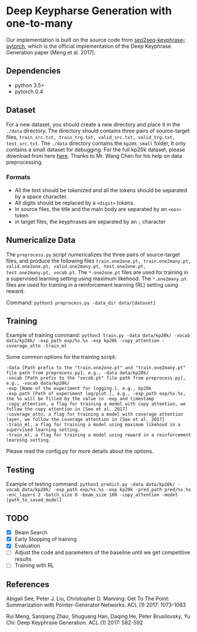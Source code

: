 # Deep Keypharse Generation with one-to-many
Our implementation is built on the source code from [seq2seq-keyphrase-pytorch](https://github.com/memray/seq2seq-keyphrase-pytorch), which is the official implementation of the Deep Keyphrase Generation paper \[Meng et al. 2017\].

## Dependencies
* python 3.5+
* pytorch 0.4

## Dataset
For a new dataset, you should create a new directory and place it in the `./data` directory.
The directory should contains three pairs of source-target files, `train_src.txt, train_trg.txt, valid_src.txt, valid_trg.txt, test_src.txt`.
The `./data` directory contains the `kp20k_small` folder, it only contains a small dataset for debugging.
For the full kp20k dataset, please download from here [here](https://www.dropbox.com/s/b5zudclq0pfjdor/kp20k.zip?dl=0). Thanks to Mr. Wang Chen for his help on data preprocessing.

### Formats
* All the text should be tokenized and all the tokens should be separated by a space character.
* All digits should be replaced by a `<digit>` tokens.
* In source files, the title and the main body are separated by an `<eos>` token
* in target files, the keyphrases are separated by an `;` character

## Numericalize Data
The `preprocess.py` script numericalizes the three pairs of source-target files, and produce the following files
`train.one2one.pt, train.one2many.pt, valid.one2one.pt, valid.one2many.pt, test.one2one.pt, test.one2many.pt, vocab.pt`.
The `*.one2one.pt` files are used for training in a supervised learning setting using maximum likehood.
The `*.one2many.pt` files are used for training in a reinforcement learning (RL) setting using reward.

Command:
`python3 preprocess.py -data_dir data/[dataset]`

## Training
Example of training command:
`python3 train.py -data data/kp20k/ -vocab data/kp20k/ -exp_path exp/%s.%s -exp kp20k -copy_attention -coverage_attn -train_ml`

Some common options for the training script:
```
-data [Path prefix to the "train.one2one.pt" and "train.one2many.pt" file path from preprocess.py], e.g., -data data/kp20k/
-vocab [Path prefix to the "vocab.pt" file path from preprocess.py], e.g., -vocab data/kp20k/
-exp [Name of the experiment for logging.], e.g., kp20k
-exp_path [Path of experiment log/plot.], e.g., -exp_path exp/%s.%s, the %s will be filled by the value in -exp and timestamp
-copy_attention, a flag for training a model with copy attention, we follow the copy attention in [See et al. 2017]
-coverage_attn, a flag for training a model with coverage attention layer, we follow the coverage attention in [See et al. 2017]
-train_ml, a flag for training a model using maximum likehood in a supervised learning setting.
-train_ml, a flag for training a model using reward in a reinforcement learning setting.
```
Please read the config.py for more details about the options.

## Testing
Example of testing command:
`python3 predict.py -data data/kp20k/ -vocab data/kp20k/ -exp_path exp/%s.%s -exp kp20k -pred_path pred/%s.%s -enc_layers 2 -batch_size 8 -beam_size 100 -copy_attention -model [path_to_saved_model]`

## TODO
- [x] Beam Search
- [x] Early Stopping of training
- [x] Evaluation
- [ ] Adjust the code and parameters of the baseline until we get competitive results
- [ ] Training with RL

## References
Abigail See, Peter J. Liu, Christopher D. Manning:
Get To The Point: Summarization with Pointer-Generator Networks. ACL (1) 2017: 1073-1083

Rui Meng, Sanqiang Zhao, Shuguang Han, Daqing He, Peter Brusilovsky, Yu Chi:
Deep Keyphrase Generation. ACL (1) 2017: 582-592

